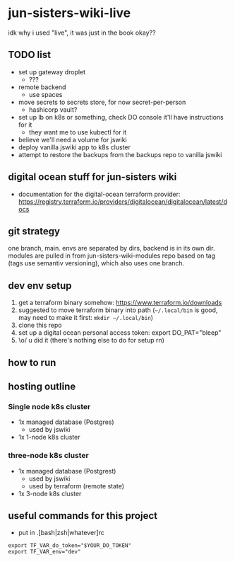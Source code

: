 # jun-sisters-wiki-live

idk why i used "live", it was just in the book okay??

## TODO list

* set up gateway droplet
  - ???
* remote backend
  - use spaces
* move secrets to secrets store, for now secret-per-person
  - hashicorp vault?
* set up lb on k8s or something, check DO console it'll have instructions for it
  - they want me to use kubectl for it
* believe we'll need a volume for jswiki
* deploy vanilla jswiki app to k8s cluster
* attempt to restore the backups from the backups repo to vanilla jswiki

## digital ocean stuff for jun-sisters wiki 

* documentation for the digital-ocean terraform provider: https://registry.terraform.io/providers/digitalocean/digitalocean/latest/docs

## git strategy
one branch, main.  envs are separated by dirs, backend is in its own dir.  modules are pulled in from jun-sisters-wiki-modules repo based on tag (tags use semantiv versioning), which also uses one branch.

## dev env setup
1. get a terraform binary somehow: https://www.terraform.io/downloads
2. suggested to move terraform binary into path (`~/.local/bin` is good, may need to make it first: `mkdir ~/.local/bin`)
2. clone this repo
3. set up a digital ocean personal access token: export DO_PAT="bleep"
4. \o/ u did it (there's nothing else to do for setup rn)

## how to run

## hosting outline

### Single node k8s cluster
- 1x managed database (Postgres)
    - used by jswiki
- 1x 1-node k8s cluster

### three-node k8s cluster
- 1x managed database (Postgrest)
    - used by jswiki
    - used by terraform (remote state)
- 1x 3-node k8s cluster


## useful commands for this project
- put in .[bash|zsh|whatever]rc
```
export TF_VAR_do_token="$YOUR_DO_TOKEN"
export TF_VAR_env="dev"
```



